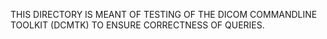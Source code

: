 THIS DIRECTORY IS MEANT OF TESTING OF THE DICOM COMMANDLINE TOOLKIT (DCMTK) TO ENSURE CORRECTNESS OF QUERIES.
